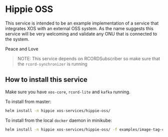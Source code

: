 # Hippie OSS 

This service is intended to be an example implementation of a service that integrates XOS with an external OSS system.
As the name suggests this service will be very welcoming and validate any ONU that is connected to the system.

Peace and Love

> NOTE: This service depends on RCORDSubscriber so make sure that the `rcord-synchronizer` is running

## How to install this service

Make sure you have `xos-core`, `rcord-lite` and `kafka` running.

To install from master:

```bash
helm install -n hippie xos-services/hippie-oss/
```

To install from the local `docker` daemon in minikube:

```bash
helm install -n hippie xos-services/hippie-oss/ -f examples/image-tag-candidate.yaml -f examples/imagePullPolicy-IfNotPresent.yaml
```